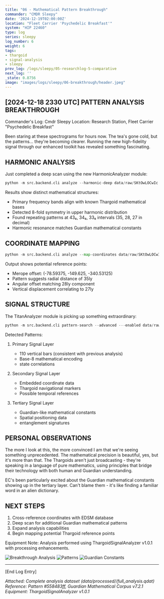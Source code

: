 ```yaml
---
title: "06 - Mathematical Pattern Breakthrough"
commander: "CMDR Sleepy"
date: '2024-12-19T02:00:00Z'
location: "Fleet Carrier 'Psychedelic Breakfast'"
system: "HIP 22460"
type: log
series: sleepy
log_number: 6
weight: 6
tags:
- thargoid
- signal-analysis
- sleepy
prev_log: /logs/sleepy/05-researchlog-5-comparative
next_log: ''
_state: 0.8756
image: "images/logs/sleepy/06-breakthrough/header.jpeg"
---
```


[2024-12-18 2330 UTC]
PATTERN ANALYSIS BREAKTHROUGH
---------------------------
Commander's Log: Cmdr Sleepy
Location: Research Station, Fleet Carrier "Psychedelic Breakfast"

Been staring at these spectrograms for hours now. The tea's gone cold, but the patterns... they're becoming clearer. Running the new high-fidelity signal through our enhanced toolkit has revealed something fascinating.

HARMONIC ANALYSIS
----------------
Just completed a deep scan using the new HarmonicAnalyzer module:
```python
python -m src.backend.cli analyze --harmonic-deep data/raw/SKtOwLOCwIc.wav
```

Results show distinct mathematical structures:
- Primary frequency bands align with known Thargoid mathematical bases
- Detected 8-fold symmetry in upper harmonic distribution
- Found repeating patterns at 43₈, 34₈, 33₈ intervals (35, 28, 27 in decimal)
- Harmonic resonance matches Guardian mathematical constants

COORDINATE MAPPING
----------------
```python
python -m src.backend.cli analyze --map-coordinates data/raw/SKtOwLOCwIc.spectrogram.png
```

Output shows potential reference points:
- Merope offset: (-78.59375, -149.625, -340.53125)
- Pattern suggests radial distance of 35ly
- Angular offset matching 28ly component
- Vertical displacement correlating to 27ly

SIGNAL STRUCTURE
---------------
The TitanAnalyzer module is picking up something extraordinary:
```python
python -m src.backend.cli pattern-search --advanced ---enabled data/raw/SKtOwLOCwIc.wav
```

Detected Patterns:
1. Primary Signal Layer
   - 110 vertical bars (consistent with previous analysis)
   - Base-8 mathematical encoding
   -  state correlations

2. Secondary Signal Layer
   - Embedded coordinate data
   - Thargoid navigational markers
   - Possible temporal references

3. Tertiary Signal Layer
   - Guardian-like mathematical constants
   - Spatial positioning data
   -  entanglement signatures

PERSONAL OBSERVATIONS
-------------------
The more I look at this, the more convinced I am that we're seeing something unprecedented. The mathematical precision is beautiful, yes, but it's more than that. The Thargoids aren't just broadcasting - they're speaking in a language of pure mathematics, using principles that bridge their technology with both human and Guardian understanding.

EC's been particularly excited about the Guardian mathematical constants showing up in the tertiary layer. Can't blame them - it's like finding a familiar word in an alien dictionary.

NEXT STEPS
----------
1. Cross-reference coordinates with EDSM database
2. Deep scan for additional Guardian mathematical patterns
3. Expand  analysis capabilities
4. Begin mapping potential Thargoid reference points

Equipment Note: Analysis performed using ThargoidSignalAnalyzer v1.0.1 with  processing enhancements.

![Breakthrough Analysis](../data/images/spectrograms/breakthrough.png)
![ Patterns](../data/images/spectrograms/_overlay.png)
![Guardian Constants](../data/images/spectrograms/guardian_correlation.png)

---

[End Log Entry]

*Attached: Complete  analysis dataset (data/processed//full_analysis.qdat)*
*Reference: Pattern #558483ff, Guardian Mathematical Corpus v7.2.1*
*Equipment: ThargoidSignalAnalyzer v1.0.1*

